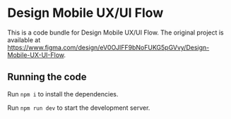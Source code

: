
  # Design Mobile UX/UI Flow

  This is a code bundle for Design Mobile UX/UI Flow. The original project is available at https://www.figma.com/design/eV0OJlFF9bNoFUKG5pGVvy/Design-Mobile-UX-UI-Flow.

  ## Running the code

  Run `npm i` to install the dependencies.

  Run `npm run dev` to start the development server.
  